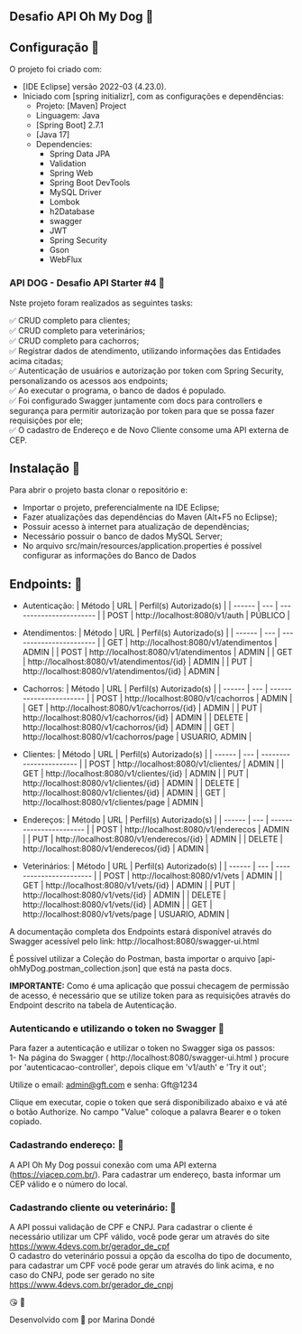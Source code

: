 ## Desafio API Oh My Dog :dog:

## Configuração :rocket:
O projeto foi criado com:
- [IDE Eclipse] versão 2022-03 (4.23.0).
- Iniciado com [spring initializr], com as configurações e dependências:
    - Projeto: [Maven] Project
    - Linguagem: Java
    - [Spring Boot] 2.7.1
    - [Java 17]
    - Dependencies:
        - Spring Data JPA
        - Validation
        - Spring Web
        - Spring Boot DevTools
        - MySQL Driver
        - Lombok
        - h2Database
        - swagger
        - JWT
        - Spring Security
        - Gson
        - WebFlux
        
### API DOG - Desafio API Starter #4 :rocket:
Nste projeto foram realizados as seguintes tasks:

:white_check_mark: CRUD completo para clientes; <br />
:white_check_mark: CRUD completo para veterinários; <br />
:white_check_mark: CRUD completo para cachorros; <br />
:white_check_mark: Registrar dados de atendimento, utilizando informações das Entidades acima citadas; <br />
:white_check_mark: Autenticação de usuários e autorização por token com Spring Security, personalizando os acessos aos endpoints; <br />
:white_check_mark: Ao executar o programa, o banco de dados é populado. <br />
:white_check_mark: Foi configurado Swagger juntamente com docs para controllers e segurança para permitir autorização por token para que se possa fazer requisições por ele; <br />
:white_check_mark: O cadastro de Endereço e de Novo Cliente consome uma API externa de CEP. 

## Instalação :rocket:
Para abrir o projeto basta clonar o repositório e:

- Importar o projeto, preferencialmente na IDE Eclipse;
- Fazer atualizações das dependências do Maven (Alt+F5 no Eclipse);
- Possuir acesso à internet para atualização de dependências;
- Necessário possuir o banco de dados MySQL Server;
- No arquivo src/main/resources/application.properties é possível configurar as informações do Banco de Dados

## Endpoints: :rocket:

- Autenticação: 
    | Método | URL                                        | Perfil(s) Autorizado(s) | 
    | ------ | ---                                        | ----------------------- |
    | POST   | http://localhost:8080/v1/auth              | PÚBLICO                 |

- Atendimentos:
    | Método | URL                                        | Perfil(s) Autorizado(s) | 
    | ------ | ---                                        | ----------------------- |
    | GET    | http://localhost:8080/v1/atendimentos      | ADMIN                   |
    | POST   | http://localhost:8080/v1/atendimentos      | ADMIN                   |
    | GET    | http://localhost:8080/v1/atendimentos/{id} | ADMIN                   |
    | PUT    | http://localhost:8080/v1/atendimentos/{id} | ADMIN                   |

- Cachorros:
    | Método | URL                                        | Perfil(s) Autorizado(s) | 
    | ------ | ---                                        | ----------------------- |
    | POST   | http://localhost:8080/v1/cachorros         | ADMIN                   |
    | GET    | http://localhost:8080/v1/cachorros/{id}    | ADMIN                   |
    | PUT    | http://localhost:8080/v1/cachorros/{id}    | ADMIN                   |
    | DELETE | http://localhost:8080/v1/cachorros/{id}    | ADMIN                   |
    | GET    | http://localhost:8080/v1/cachorros/page    | USUARIO, ADMIN          |

- Clientes:
    | Método | URL                                        | Perfil(s) Autorizado(s) | 
    | ------ | ---                                        | ----------------------- |
    | POST   | http://localhost:8080/v1/clientes/         | ADMIN                   |
    | GET    | http://localhost:8080/v1/clientes/{id}     | ADMIN                   |
    | PUT    | http://localhost:8080/v1/clientes/{id}     | ADMIN                   |
    | DELETE | http://localhost:8080/v1/clientes/{id}     | ADMIN                   |
    | GET    | http://localhost:8080/v1/clientes/page     | ADMIN                   |

- Endereços:
    | Método | URL                                        | Perfil(s) Autorizado(s) | 
    | ------ | ---                                        | ----------------------- |
    | POST   | http://localhost:8080/v1/enderecos         | ADMIN                   |
    | PUT    | http://localhost:8080/v1/enderecos/{id}    | ADMIN                   |
    | DELETE | http://localhost:8080/v1/enderecos/{id}    | ADMIN                   |

- Veterinários:
    | Método | URL                                        | Perfil(s) Autorizado(s) | 
    | ------ | ---                                        | ----------------------- |
    | POST   | http://localhost:8080/v1/vets              | ADMIN                   |
    | GET    | http://localhost:8080/v1/vets/{id}         | ADMIN                   |
    | PUT    | http://localhost:8080/v1/vets/{id}         | ADMIN                   |
    | DELETE | http://localhost:8080/v1/vets/{id}         | ADMIN                   |
    | GET    | http://localhost:8080/v1/vets/page         | USUARIO, ADMIN          |

A documentação completa dos Endpoints estará disponível através do Swagger acessível pelo link: http://localhost:8080/swagger-ui.html  
  
É possível utilizar a Coleção do Postman, basta importar o arquivo [api-ohMyDog.postman_collection.json] que está na pasta docs.  
  
**IMPORTANTE:** Como é uma aplicação que possui checagem de permissão de acesso, é necessário que se utilize token para as requisições através do Endpoint descrito na tabela de Autenticação.  

### Autenticando e utilizando o token no Swagger :rocket:
Para fazer a autenticação e utilizar o token no Swagger siga os passos:  
1- Na página do Swagger ( http://localhost:8080/swagger-ui.html ) procure por 'autenticacao-controller', depois clique em 'v1/auth' e 'Try it out';

Utilize o email: admin@gft.com
e senha: Gft@1234

Clique em executar, copie o token que será disponibilizado abaixo e vá até o botão Authorize. No campo "Value" coloque a palavra Bearer e o token copiado.

### Cadastrando endereço: :rocket:
A API Oh My Dog possui conexão com uma API externa (https://viacep.com.br/). Para cadastrar um endereço, basta informar um CEP válido e o número do local.

### Cadastrando cliente ou veterinário: :rocket:

A API possui validação de CPF e CNPJ. Para cadastrar o cliente é necessário utilizar um CPF válido, você pode gerar um através do site https://www.4devs.com.br/gerador_de_cpf <br />
O cadastro do veterinário possui a opção da escolha do tipo de documento, para cadastrar um CPF você pode gerar um através do link acima, e no caso do CNPJ, pode ser gerado
no site https://www.4devs.com.br/gerador_de_cnpj

:kissing_heart: :dog:

Desenvolvido com :blue_heart: por Marina Dondé